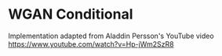 # WGAN Conditional

Implementation adapted from Aladdin Persson's YouTube video
https://www.youtube.com/watch?v=Hp-jWm2SzR8
